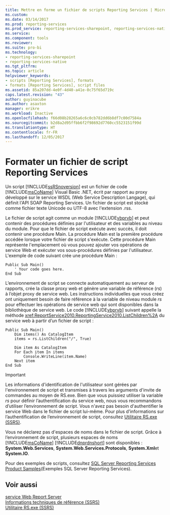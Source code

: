 ```yaml
---
title: Mettre en forme un fichier de scripts Reporting Services | Microsoft Docs
ms.custom: 
ms.date: 03/14/2017
ms.prod: reporting-services
ms.prod_service: reporting-services-sharepoint, reporting-services-native
ms.service: 
ms.component: tools
ms.reviewer: 
ms.suite: pro-bi
ms.technology:
- reporting-services-sharepoint
- reporting-services-native
ms.tgt_pltfrm: 
ms.topic: article
helpviewer_keywords:
- scripts [Reporting Services], formats
- formats [Reporting Services], script files
ms.assetid: 85a207dd-4e0f-4d40-a41e-0c75f65d719c
caps.latest.revision: "43"
author: guyinacube
ms.author: asaxton
manager: erikre
ms.workload: Inactive
ms.openlocfilehash: f66d08b28265a6c6c0cb782dd6b8df7c00d7584a
ms.sourcegitcommit: b2d8a2d95ffbb6f2f98692d7760cc5523151f99d
ms.translationtype: HT
ms.contentlocale: fr-FR
ms.lasthandoff: 12/05/2017
---
```

# <a name="format-a-reporting-services-script-file"></a>Formater un fichier de script Reporting Services
  Un script [!INCLUDE[ssRSnoversion](../../includes/ssrsnoversion-md.md)] est un fichier de code [!INCLUDE[msCoName](../../includes/msconame-md.md)] Visual Basic .NET, écrit par rapport au proxy développé sur le service WSDL (Web Service Description Langage), qui définit l'API SOAP Reporting Services. Un fichier de script est stocké comme fichier texte Unicode ou UTF-8 avec l'extension .rss.  
  
 Le fichier de script agit comme un module [!INCLUDE[vbprvb](../../includes/vbprvb-md.md)] et peut contenir des procédures définies par l'utilisateur et des variables au niveau du module. Pour que le fichier de script exécute avec succès, il doit contenir une procédure Main. La procédure Main est la première procédure accédée lorsque votre fichier de script s'exécute. Cette procédure Main représente l'emplacement où vous pouvez ajouter vos opérations de service Web et exécuter vos sous-procédures définies par l'utilisateur. L'exemple de code suivant crée une procédure Main :  
  
```  
Public Sub Main()  
    ' Your code goes here.  
End Sub  
```  
  
 L’environnement de script se connecte automatiquement au serveur de rapports, crée la classe proxy web et génère une variable de référence (*rs*) à l’objet proxy de service web. Les instructions individuelles que vous créez ont uniquement besoin de faire référence à la variable de niveau module *rs* pour effectuer les opérations de service web qui sont disponibles dans la bibliothèque de service web. Le code [!INCLUDE[vbprvb](../../includes/vbprvb-md.md)] suivant appelle la méthode <xref:ReportService2010.ReportingService2010.ListChildren%2A> du service web à partir d’un fichier de script :  
  
```  
Public Sub Main()  
    Dim items() As CatalogItem  
    items = rs.ListChildren("/", True)  
  
    Dim item As CatalogItem  
    For Each item In items  
        Console.WriteLine(item.Name)  
    Next item  
End Sub   
```  
  
> [!IMPORTANT]  
>  Les informations d'identification de l'utilisateur sont gérées par l'environnement de script et transmises à travers les arguments d'invite de commandes au moyen de RS.exe. Bien que vous puissiez utiliser la variable *rs* pour définir l’authentification du service web, nous vous recommandons d’utiliser l’environnement de script. Vous n'avez pas besoin d'authentifier le service Web dans le fichier de script lui-même. Pour plus d’informations sur l’authentification de l’environnement de script, consultez [Utilitaire RS.exe &#40;SSRS&#41;](../../reporting-services/tools/rs-exe-utility-ssrs.md).  
  
 Vous ne déclarez pas d'espaces de noms dans le fichier de script. Grâce à l’environnement de script, plusieurs espaces de noms [!INCLUDE[msCoName](../../includes/msconame-md.md)] [!INCLUDE[dnprdnshort](../../includes/dnprdnshort-md.md)] sont disponibles : **System.Web.Services**, **System.Web.Services.Protocols**, **System.Xml**et **System.IO**.  
  
 Pour des exemples de scripts, consultez [SQL Server Reporting Services Product Samples](http://go.microsoft.com/fwlink/?LinkId=177889)(Exemples SQL Server Reporting Services).  
  
## <a name="see-also"></a>Voir aussi  
 [service Web Report Server](../../reporting-services/report-server-web-service/report-server-web-service.md)   
 [Informations techniques de référence &#40;SSRS&#41;](../../reporting-services/technical-reference-ssrs.md)   
 [Utilitaire RS.exe &#40;SSRS&#41;](../../reporting-services/tools/rs-exe-utility-ssrs.md)  
  
  
